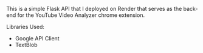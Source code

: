 This is a simple Flask API that I deployed on Render that serves as the back-end for the YouTube Video Analyzer chrome extension.

Libraries Used:
- Google API Client
- TextBlob
